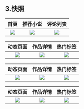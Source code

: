 ## 3.快照


|首頁|推荐小说|评论列表|
|:---:|:---:|:---:|
|![](https://github.com/WeirenZhang/ReactNative_Movie/blob/main/Screen/screenshot-2024-01-12_13.48.24.808.png)|![](https://github.com/WeirenZhang/ReactNative_Movie/blob/main/Screen/screenshot-2024-01-12_13.48.41.879.png)|![](https://github.com/WeirenZhang/ReactNative_Movie/blob/main/Screen/screenshot-2024-01-12_13.49.25.352.png)


|动态页面|作品详情|热门标签|
|:---:|:---:|:---:|
|![](https://github.com/WeirenZhang/ReactNative_Movie/blob/main/Screen/screenshot-2024-01-12_13.48.51.703.png)|![](https://github.com/WeirenZhang/ReactNative_Movie/blob/main/Screen/screenshot-2024-01-12_13.49.07.879.png)|![](https://github.com/WeirenZhang/ReactNative_Movie/blob/main/Screen/screenshot-2024-01-12_13.49.14.871.png)

|动态页面|作品详情|热门标签|
|:---:|:---:|:---:|
|![](https://github.com/WeirenZhang/ReactNative_Movie/blob/main/Screen/screenshot-2024-01-12_13.49.59.983.png)|![](https://github.com/WeirenZhang/ReactNative_Movie/blob/main/Screen/screenshot-2024-01-12_13.49.34.96.png)|![](https://github.com/WeirenZhang/ReactNative_Movie/blob/main/Screen/screenshot-2024-01-12_13.49.40.696.png)

|动态页面|作品详情|热门标签|
|:---:|:---:|:---:|
|![](https://github.com/WeirenZhang/ReactNative_Movie/blob/main/Screen/screenshot-2024-01-12_13.48.58.272.png)|![](https://github.com/WeirenZhang/ReactNative_Movie/blob/main/Screen/screenshot-2024-01-12_13.50.10.992.png)|![](https://github.com/WeirenZhang/ReactNative_Movie/blob/main/Screen/screenshot-2024-01-13_19.13.38.721.png)


